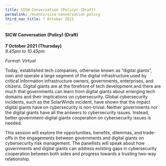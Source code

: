 ```yaml
---
title: SICW Conversation (Policy) (Draft)
permalink: /events/sicw-conversation-policy
third_nav_title: 7 October 2021
---
```


#### **SICW Conversation (Policy) (Draft)**

**7 October 2021 (Thursday)**  
*9.45pm to 10.45pm*

*Format: Virtual*

Today, established tech companies, otherwise known as “digital giants”, own and operate a large segment of the digital infrastructure used by critical information infrastructure owners, governments, enterprises, and citizens. Digital giants are at the forefront of tech development and there are much that governments can learn from digital giants about emerging tech domains and their implications on cybersecurity. Global cybersecurity incidents, such as the SolarWinds incident, have shown that the impact digital giants have on cybersecurity is non-trivial. Neither governments nor the digital giants have all the answers to cybersecurity issues. Instead, better government-digital giants cooperation on cybersecurity issues is needed. 

This session will explore the opportunities, benefits, dilemmas, and trade-offs in the engagements between governments and digital giants on cybersecurity risk management. The panellists will speak about how governments and digital giants can address existing gaps in cybersecurity cooperation between both sides and progress towards a trusting two-way relationship.